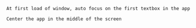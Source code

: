 ```At first load of window, auto focus on the first textbox in the app```

```Center the app in the middle of the screen```
